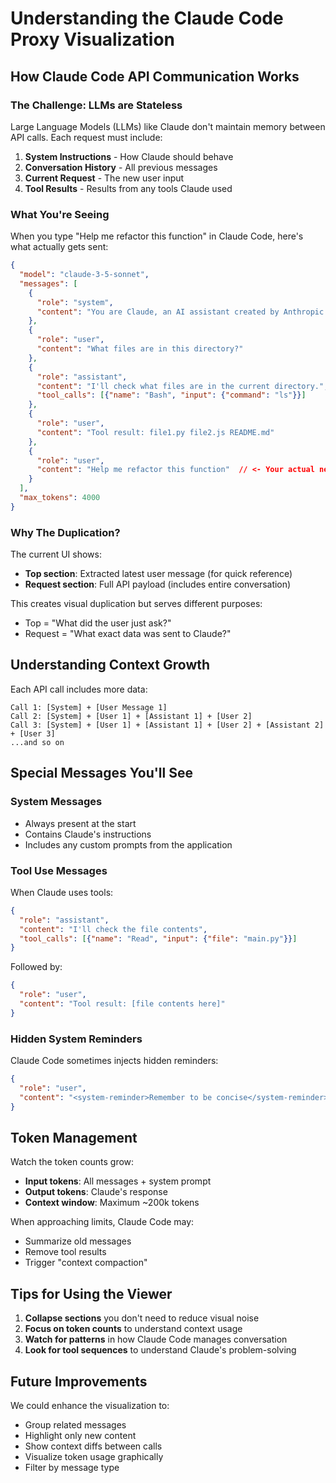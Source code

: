 # Understanding the Claude Code Proxy Visualization

## How Claude Code API Communication Works

### The Challenge: LLMs are Stateless

Large Language Models (LLMs) like Claude don't maintain memory between API calls. Each request must include:

1. **System Instructions** - How Claude should behave
2. **Conversation History** - All previous messages
3. **Current Request** - The new user input
4. **Tool Results** - Results from any tools Claude used

### What You're Seeing

When you type "Help me refactor this function" in Claude Code, here's what actually gets sent:

```json
{
  "model": "claude-3-5-sonnet",
  "messages": [
    {
      "role": "system",
      "content": "You are Claude, an AI assistant created by Anthropic..."
    },
    {
      "role": "user",
      "content": "What files are in this directory?"
    },
    {
      "role": "assistant",
      "content": "I'll check what files are in the current directory.",
      "tool_calls": [{"name": "Bash", "input": {"command": "ls"}}]
    },
    {
      "role": "user",
      "content": "Tool result: file1.py file2.js README.md"
    },
    {
      "role": "user",
      "content": "Help me refactor this function"  // <- Your actual new message
    }
  ],
  "max_tokens": 4000
}
```

### Why The Duplication?

The current UI shows:
- **Top section**: Extracted latest user message (for quick reference)
- **Request section**: Full API payload (includes entire conversation)

This creates visual duplication but serves different purposes:
- Top = "What did the user just ask?"
- Request = "What exact data was sent to Claude?"

## Understanding Context Growth

Each API call includes more data:

```
Call 1: [System] + [User Message 1]
Call 2: [System] + [User 1] + [Assistant 1] + [User 2]
Call 3: [System] + [User 1] + [Assistant 1] + [User 2] + [Assistant 2] + [User 3]
...and so on
```

## Special Messages You'll See

### System Messages
- Always present at the start
- Contains Claude's instructions
- Includes any custom prompts from the application

### Tool Use Messages
When Claude uses tools:
```json
{
  "role": "assistant",
  "content": "I'll check the file contents",
  "tool_calls": [{"name": "Read", "input": {"file": "main.py"}}]
}
```

Followed by:
```json
{
  "role": "user",
  "content": "Tool result: [file contents here]"
}
```

### Hidden System Reminders
Claude Code sometimes injects hidden reminders:
```json
{
  "role": "user",
  "content": "<system-reminder>Remember to be concise</system-reminder>"
}
```

## Token Management

Watch the token counts grow:
- **Input tokens**: All messages + system prompt
- **Output tokens**: Claude's response
- **Context window**: Maximum ~200k tokens

When approaching limits, Claude Code may:
- Summarize old messages
- Remove tool results
- Trigger "context compaction"

## Tips for Using the Viewer

1. **Collapse sections** you don't need to reduce visual noise
2. **Focus on token counts** to understand context usage
3. **Watch for patterns** in how Claude Code manages conversation
4. **Look for tool sequences** to understand Claude's problem-solving

## Future Improvements

We could enhance the visualization to:
- Group related messages
- Highlight only new content
- Show context diffs between calls
- Visualize token usage graphically
- Filter by message type
